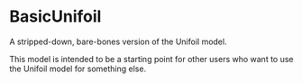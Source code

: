 # BasicUnifoil
A stripped-down, bare-bones version of the Unifoil model.

This model is intended to be a starting point for other users who want to use the Unifoil model for something else.
